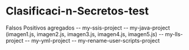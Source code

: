 # Clasificaci-n-Secretos-test

Falsos Positivos agregados
--  my-ssis-project
--  my-java-project (imagen1.js, imagen2.js, imagen3.js, imagen4.js, imagen5.js)
--  my-lls-project
--  my-yml-project
--  my-rename-user-scripts-project
